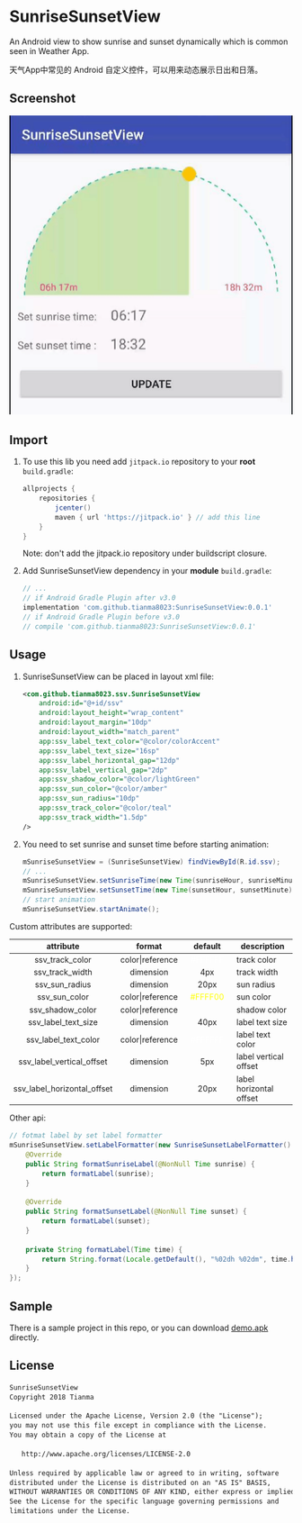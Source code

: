 # SunriseSunsetView
An Android view to show sunrise and sunset dynamically which is common seen in Weather App.

天气App中常见的 Android 自定义控件，可以用来动态展示日出和日落。

## Screenshot
![SunriseSunsetView Sample](/ss/ssv_ss.gif)

## Import
1. To use this lib you need add `jitpack.io` repository to your **root** `build.gradle`:
    ```groovy
    allprojects {
        repositories {
            jcenter()
            maven { url 'https://jitpack.io' } // add this line
        }
    }
    ```
    Note: don't add the jitpack.io repository under buildscript closure.

2. Add SunriseSunsetView dependency in your **module** `build.gradle`:
    ```groovy
    // ...
    // if Android Gradle Plugin after v3.0
    implementation 'com.github.tianma8023:SunriseSunsetView:0.0.1' 
    // if Android Gradle Plugin before v3.0
    // compile 'com.github.tianma8023:SunriseSunsetView:0.0.1' 
    ```

## Usage
1. SunriseSunsetView can be placed in layout xml file:
    ```xml
    <com.github.tianma8023.ssv.SunriseSunsetView
        android:id="@+id/ssv"
        android:layout_height="wrap_content"
        android:layout_margin="10dp"
        android:layout_width="match_parent"
        app:ssv_label_text_color="@color/colorAccent"
        app:ssv_label_text_size="16sp"
        app:ssv_label_horizontal_gap="12dp"
        app:ssv_label_vertical_gap="2dp"
        app:ssv_shadow_color="@color/lightGreen"
        app:ssv_sun_color="@color/amber"
        app:ssv_sun_radius="10dp"
        app:ssv_track_color="@color/teal"
        app:ssv_track_width="1.5dp"
    />
    ```
2. You need to set sunrise and sunset time before starting animation:
    ```java
    mSunriseSunsetView = (SunriseSunsetView) findViewById(R.id.ssv);
    // ...
    mSunriseSunsetView.setSunriseTime(new Time(sunriseHour, sunriseMinute));
    mSunriseSunsetView.setSunsetTime(new Time(sunsetHour, sunsetMinute));
    // start animation
    mSunriseSunsetView.startAnimate();
    ```

Custom attributes are supported:

|attribute                  |format          |default                             |description|
|:-------------------------:|:--------------:|:----------------------------------:|-----------|
|ssv_track_color            |color\|reference|<font color="#FFFFFF">#FFFFFF</font>|track color|
|ssv_track_width            |dimension       |4px                                 |track width|
|ssv_sun_radius             |dimension       |20px                                |sun radius|
|ssv_sun_color              |color\|reference|<font color="#FFFF00">#FFFF00</font>|sun color|
|ssv_shadow_color           |color\|reference|<span style="color:rgba(255,255,255,0.125)">#32FFFFFF</span>|shadow color|
|ssv_label_text_size        |dimension       |40px                                |label text size|
|ssv_label_text_color       |color\|reference|<font color="#FFFFFF">#FFFFFF</font>|label text color|
|ssv_label_vertical_offset  |dimension       |5px                                 |label vertical offset|
|ssv_label_horizontal_offset|dimension       |20px                                |label horizontal offset|

Other api:
```java
// fotmat label by set label formatter
mSunriseSunsetView.setLabelFormatter(new SunriseSunsetLabelFormatter() {
    @Override
    public String formatSunriseLabel(@NonNull Time sunrise) {
        return formatLabel(sunrise);
    }

    @Override
    public String formatSunsetLabel(@NonNull Time sunset) {
        return formatLabel(sunset);
    }

    private String formatLabel(Time time) {
        return String.format(Locale.getDefault(), "%02dh %02dm", time.hour, time.minute);
    }
});
```

## Sample
There is a sample project in this repo, or you can download [demo.apk](/apk/demo.apk) directly.

## License
```txt
SunriseSunsetView	
Copyright 2018 Tianma

Licensed under the Apache License, Version 2.0 (the "License");
you may not use this file except in compliance with the License.
You may obtain a copy of the License at

   http://www.apache.org/licenses/LICENSE-2.0

Unless required by applicable law or agreed to in writing, software
distributed under the License is distributed on an "AS IS" BASIS,
WITHOUT WARRANTIES OR CONDITIONS OF ANY KIND, either express or implied.
See the License for the specific language governing permissions and
limitations under the License.
``` 